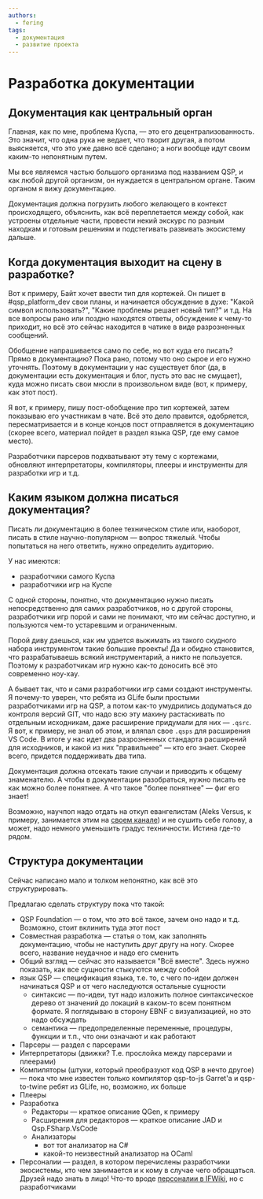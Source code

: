 ```yaml
---
authors:
  - fering
tags:
  - документация
  - развитие проекта
---
```

# Разработка документации

## Документация как центральный орган

Главная, как по мне, проблема Куспа, — это его децентрализованность. Это значит, что одна рука не ведает, что творит другая, а потом выясняется, что это уже давно всё сделано; а ноги вообще идут своим каким-то непонятным путем.

Мы все являемся частью большого организма под названием QSP, и как любой другой организм, он нуждается в центральном органе. Таким органом я вижу документацию.

Документация должна погрузить любого желающего в контекст происходящего, объяснить, как всё переплетается между собой, как устроены отдельные части, провести некий экскурс по разным находкам и готовым решениям и подстегивать развивать экосистему дальше.

## Когда документация выходит на сцену в разработке?

Вот к примеру, Байт хочет ввести тип для кортежей. Он пишет в #qsp_platform_dev свои планы, и начинается обсуждение в духе: "Какой символ использовать?", "Какие проблемы решает новый тип?" и т.д. На все вопросы рано или поздно находятся ответы, обсуждение к чему-то приходит, но всё это сейчас находится в чатике в виде разрозненных сообщений.

Обобщение напрашивается само по себе, но вот куда его писать? Прямо в документацию? Пока рано, потому что оно сырое и его нужно уточнять. Поэтому в документации у нас существует блог (да, в документации есть документация и блог, пусть это вас не смущает), куда можно писать свои мюсли в произвольном виде (вот, к примеру, как этот пост).

Я вот, к примеру, пишу пост-обобщение про тип кортежей, затем показываю его участникам в чате. Всё это дело правится, одобряется, пересматривается и в конце концов пост отправляется в документацию (скорее всего, материал пойдет в раздел языка QSP, где ему самое место).

Разработчики парсеров подхватывают эту тему с кортежами, обновляют интерпретаторы, компиляторы, плееры и инструменты для разработки игр и т.д.

## Каким языком должна писаться документация?

Писать ли документацию в более техническом стиле или, наоборот, писать в стиле научно-популярном — вопрос тяжелый. Чтобы попытаться на него ответить, нужно определить аудиторию.

У нас имеются:

* разработчики самого Куспа
* разработчики игр на Куспе

С одной стороны, понятно, что документацию нужно писать непосредственно для самих разработчиков, но с другой стороны, разработчики игр порой и сами не понимают, что им сейчас доступно, и пользуются чем-то устаревшим и ограниченным.

Порой диву даешься, как им удается выжимать из такого скудного набора инструментом такие большие проекты! Да и обидно становится, что разрабатываешь всякий инструментарий, а никто не пользуется. Поэтому к разработчикам игр нужно как-то доносить всё это современно ноу-хау.

А бывает так, что и сами разработчики игр сами создают инструменты. Я почему-то уверен, что ребята из GLife были простыми разработчиками игр на QSP, а потом как-то умудрились додуматься до контроля версий GIT, что надо всю эту махину растаскивать по отдельным исходникам, даже расширение придумали для них — `.qsrc`. Я вот, к примеру, не знал об этом, и вляпал свое `.qsps` для расширения VS Code. В итоге у нас идет два разрозненных стандарта расширений для исходников, и какой из них "правильнее" — кто его знает. Скорее всего, придется поддерживать два типа.

Документация должна отсекать такие случаи и приводить к общему знаменателю. А чтобы в документации разобраться, нужно писать ее как можно более понятнее. А что такое "более понятнее" — фиг его знает!

Возможно, научпоп надо отдать на откуп евангелистам (Aleks Versus, к примеру, занимается этим на [своем канале](https://www.youtube.com/channel/UCwX8RW2B9yTUFdlivtCGAgA)) и не сушить себе голову, а может, надо немного уменьшить градус техничности. Истина где-то рядом.

## Структура документации

Сейчас написано мало и толком непонятно, как всё это структурировать.

Предлагаю сделать структуру пока что такой:

* QSP Foundation — о том, что это всё такое, зачем оно надо и т.д. Возможно, стоит вклинить туда этот пост
* Совместная разработка — статья о том, как заполнять документацию, чтобы не наступить друг другу на ногу. Скорее всего, название неудачное и надо его сменить
* Общий взгляд — сейчас это называется "Всё вместе". Здесь нужно показать, как все сущности стыкуются между собой
* язык QSP — спецификация языка, т.е. то, с чего по-идеи должен начинаться QSP и от чего наследуются остальные сущности
  * синтаксис — по-идеи, тут надо изложить полное синтаксическое дерево от значений до локаций в каком-то всем понятном формате. Я поглядываю в сторону EBNF с визуализацией, но это надо обсуждать
  * семантика — предопределенные переменные, процедуры, функции и т.п., что они означают и как работают
* Парсеры — раздел с парсерами
* Интерпретаторы (движки? Т.е. прослойка между парсерами и плеерами)
* Компиляторы (штуки, который преобразуют код QSP в нечто другое) — пока что мне известен только компилятор qsp-to-js Garret'а и qsp-to-twine ребят из GLife, но, возможно, их больше
* Плееры
* Разработка
  * Редакторы — краткое описание QGen, к примеру
  * Расширения для редакторов — краткое описание JAD и Qsp.FSharp.VsCode
  * Анализаторы
    * вот тот анализатор на C#
    * какой-то неизвестный анализатор на OCaml
* Персоналии — раздел, в котором перечислены разработчики экосистемы, кто чем занимается и к кому в случае чего обращаться. Друзей надо знать в лицо! Что-то вроде [персоналии в IFWiki](<https://ifwiki.ru/Категория:Персоналии>), но с разработчиками
